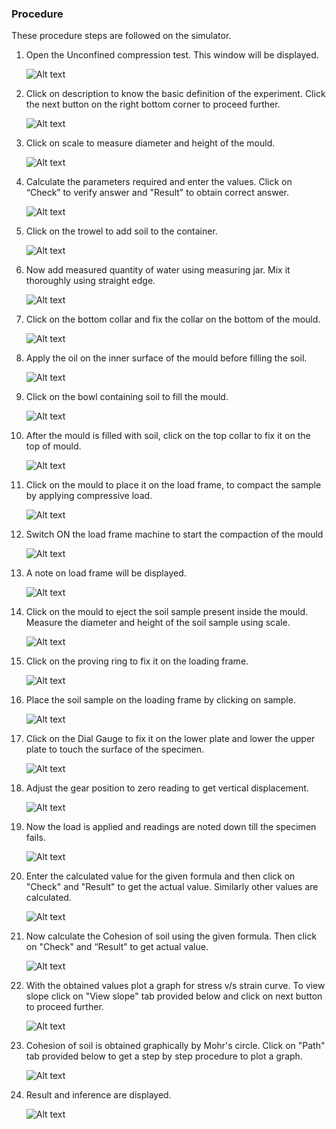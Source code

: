 ### Procedure

These procedure steps are followed on the simulator.

1. Open the Unconfined compression test. This window will be displayed.

   ![Alt text](images/1.png)

2. Click on description to know the basic definition of the experiment. Click the next button on the right bottom corner to proceed further.

   ![Alt text](images/2.1.png)

3. Click on scale to measure diameter and height of the mould.

   ![Alt text](images/3.1.png)

4. Calculate the parameters required and enter the values. Click on “Check” to verify answer and "Result" to obtain correct answer.

   ![Alt text](images/4.1.png)

5. Click on the trowel to add soil to the container.

   ![Alt text](images/5.1.png)

6. Now add measured quantity of water using measuring jar. Mix it thoroughly using straight edge.

   ![Alt text](images/7.1.png)

7. Click on the bottom collar and fix the collar on the bottom of the mould.

   ![Alt text](images/10.1.png)

8. Apply the oil on the inner surface of the mould before filling the soil.

   ![Alt text](images/9.1.png)

9. Click on the bowl containing soil to fill the mould.

   ![Alt text](images/11.1.png)

10. After the mould is filled with soil, click on the top collar to fix it on the top of mould.

    ![Alt text](images/12.1.png)

11. Click on the mould to place it on the load frame, to compact the sample by applying compressive load.

    ![Alt text](images/13.1.png)

12. Switch ON the load frame machine to start the compaction of the mould

    ![Alt text](images/15.1.png)

13. A note on load frame will be displayed.

    ![Alt text](images/16.1.png)

14. Click on the mould to eject the soil sample present inside the mould. Measure the diameter and height of the soil sample using scale.

    ![Alt text](images/17.1.png)

15. Click on the proving ring to fix it on the loading frame.

    ![Alt text](images/19.1.png)

16. Place the soil sample on the loading frame by clicking on sample.

    ![Alt text](images/20.1.png)

17. Click on the Dial Gauge to fix it on the lower plate and lower the upper plate to touch the surface of the specimen.

    ![Alt text](images/21.5.png)

18. Adjust the gear position to zero reading to get vertical displacement.

    ![Alt text](images/26.1.png)

19. Now the load is applied and readings are noted down till the specimen fails.

    ![Alt text](images/27.1.png)

20. Enter the calculated value for the given formula and then click on "Check" and "Result" to get the actual value. Similarly other values are calculated.

    ![Alt text](images/28.1.png)

21. Now calculate the Cohesion of soil using the given formula. Then click on "Check"
    and “Result” to get actual value.

    ![Alt text](images/25.1.png)

22. With the obtained values plot a graph for stress v/s strain curve. To view slope click on "View slope" tab provided below and click on next button to proceed further.

    ![Alt text](images/31.1.png)

23. Cohesion of soil is obtained graphically by Mohr's circle. Click on "Path" tab provided below to get a step by step procedure to plot a graph.

    ![Alt text](images/32.1.png)

24. Result and inference are displayed.

    ![Alt text](images/33.1.png)
